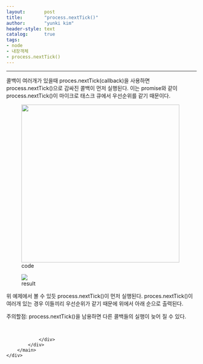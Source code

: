 ```yaml
---
layout:       post
title:        "process.nextTick()"
author:       "yunki kim"
header-style: text
catalog:      true
tags: 
- node
- 내장객체
- process.nextTick()
---
```


<head></head>
<body id="tt-body-page" class="">
<div id="wrap" class="wrap-right">
    <div id="container">
        <main class="main ">
            <div class="area-main">
                <div class="area-view">
                    <div class="article-header"></div>
                    <hr>
                    <div class="article-view">
                        <div class="contents_style">
                            <p>콜백이 여러개가 있을때 proces.nextTick(callback)을 사용하면 process.nextTick()으로 감싸진 콜백이 먼저 실행된다. 이는 promise와 같이 process.nextTick()이 마이크로 태스크 큐에서 우선순위를 같기 때문이다.</p>
<p></p><figure class="imageblock alignLeft" data-origin-width="0" data-origin-height="0" width="418" data-ke-mobilestyle="widthContent">
    <span data-lightbox="lightbox">
        <img src="/img/cHJvY2Vzcy5uZXh0VGljaygp/img.png" data-origin-width="0" data-origin-height="0" width="418" data-ke-mobilestyle="widthContent">
    </span>
    <figcaption>code</figcaption>
</figure><figure class="imageblock alignLeft" data-origin-width="0" data-origin-height="0" data-ke-mobilestyle="widthContent">
    <span data-lightbox="lightbox">
        <img src="/img/cHJvY2Vzcy5uZXh0VGljaygp/img_1.png" data-origin-width="0" data-origin-height="0" data-ke-mobilestyle="widthContent">
    </span>
    <figcaption>result</figcaption>
</figure><p></p>
<p>위 예제에서 볼 수 있듯 process.nextTick()이 먼저 실행된다. proces.nextTick()이 여러개 있는 경우 이들끼리 우선순위가 같기 때문에 위에서 아래 순으로 출력된다.&nbsp;</p>
<p>주의할점: process.nextTick()을 남용하면 다른 콜백들의 실행이 늦어 질 수 있다.</p>
                        </div>
                        <br>
                        <div class="tags"></div>
                    </div>
                    
                </div>
            </div>
        </main>
    </div>
</div>


</body>